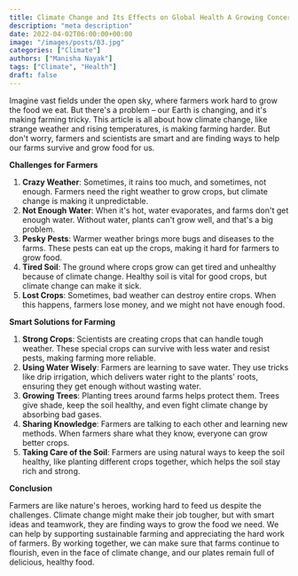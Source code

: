 ```yaml
---
title: Climate Change and Its Effects on Global Health A Growing Concern
description: "meta description"
date: 2022-04-02T06:00:00+00:00
image: "/images/posts/03.jpg"
categories: ["Climate"]
authors: ["Manisha Nayak"]
tags: ["Climate", "Health"]
draft: false
---
```


Imagine vast fields under the open sky, where farmers work hard to grow the food we eat. But there's a problem – our Earth is changing, and it's making farming tricky. This article is all about how climate change, like strange weather and rising temperatures, is making farming harder. But don't worry, farmers and scientists are smart and are finding ways to help our farms survive and grow food for us.

**Challenges for Farmers**

1. **Crazy Weather**: Sometimes, it rains too much, and sometimes, not enough. Farmers need the right weather to grow crops, but climate change is making it unpredictable.
2. **Not Enough Water**: When it's hot, water evaporates, and farms don't get enough water. Without water, plants can't grow well, and that's a big problem.
3. **Pesky Pests**: Warmer weather brings more bugs and diseases to the farms. These pests can eat up the crops, making it hard for farmers to grow food.
4. **Tired Soil**: The ground where crops grow can get tired and unhealthy because of climate change. Healthy soil is vital for good crops, but climate change can make it sick.
5. **Lost Crops**: Sometimes, bad weather can destroy entire crops. When this happens, farmers lose money, and we might not have enough food.

**Smart Solutions for Farming**

1. **Strong Crops**: Scientists are creating crops that can handle tough weather. These special crops can survive with less water and resist pests, making farming more reliable.
2. **Using Water Wisely**: Farmers are learning to save water. They use tricks like drip irrigation, which delivers water right to the plants' roots, ensuring they get enough without wasting water.
3. **Growing Trees**: Planting trees around farms helps protect them. Trees give shade, keep the soil healthy, and even fight climate change by absorbing bad gases.
4. **Sharing Knowledge**: Farmers are talking to each other and learning new methods. When farmers share what they know, everyone can grow better crops.
5. **Taking Care of the Soil**: Farmers are using natural ways to keep the soil healthy, like planting different crops together, which helps the soil stay rich and strong.

**Conclusion**

Farmers are like nature's heroes, working hard to feed us despite the challenges. Climate change might make their job tougher, but with smart ideas and teamwork, they are finding ways to grow the food we need. We can help by supporting sustainable farming and appreciating the hard work of farmers. By working together, we can make sure that farms continue to flourish, even in the face of climate change, and our plates remain full of delicious, healthy food.
